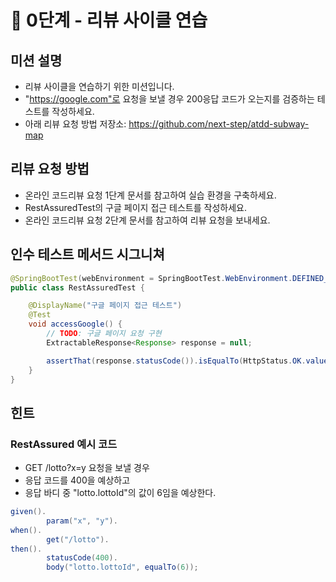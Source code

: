 # 🚀 0단계 - 리뷰 사이클 연습
## 미션 설명
- 리뷰 사이클을 연습하기 위한 미션입니다.
- "https://google.com"로 요청을 보낼 경우 200응답 코드가 오는지를 검증하는 테스트를 작성하세요.
- 아래 리뷰 요청 방법 저장소: https://github.com/next-step/atdd-subway-map


## 리뷰 요청 방법
- 온라인 코드리뷰 요청 1단계 문서를 참고하여 실습 환경을 구축하세요.
- RestAssuredTest의 구글 페이지 접근 테스트를 작성하세요.
- 온라인 코드리뷰 요청 2단계 문서를 참고하여 리뷰 요청을 보내세요.


## 인수 테스트 메서드 시그니쳐

```java
@SpringBootTest(webEnvironment = SpringBootTest.WebEnvironment.DEFINED_PORT)
public class RestAssuredTest {

    @DisplayName("구글 페이지 접근 테스트")
    @Test
    void accessGoogle() {
        // TODO: 구글 페이지 요청 구현
        ExtractableResponse<Response> response = null;

        assertThat(response.statusCode()).isEqualTo(HttpStatus.OK.value());
    }
}
```

## 힌트

### RestAssured 예시 코드

- GET /lotto?x=y 요청을 보낼 경우
- 응답 코드를 400을 예상하고
- 응답 바디 중 "lotto.lottoId"의 값이 6임을 예상한다.

```java
given().
        param("x", "y").
when().
        get("/lotto").
then().
        statusCode(400).
        body("lotto.lottoId", equalTo(6));
```